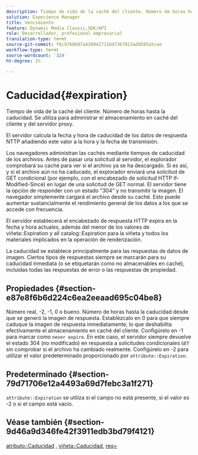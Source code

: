 ```yaml
---
description: Tiempo de vida de la caché del cliente. Número de horas hasta la caducidad. Se utiliza para administrar el almacenamiento en caché del cliente y del servidor proxy.
solution: Experience Manager
title: Vencimiento
feature: Dynamic Media Classic,SDK/API
role: Desarrollador, profesional empresarial
translation-type: tm+mt
source-git-commit: f6c97606d7a4209427316d7367013ad9585a5cae
workflow-type: tm+mt
source-wordcount: '324'
ht-degree: 1%

---
```



# Caducidad{#expiration}

Tiempo de vida de la caché del cliente. Número de horas hasta la caducidad. Se utiliza para administrar el almacenamiento en caché del cliente y del servidor proxy.

El servidor calcula la fecha y hora de caducidad de los datos de respuesta NTTP añadiendo este valor a la hora y la fecha de transmisión.

Los navegadores administran las cachés mediante tiempos de caducidad de los archivos. Antes de pasar una solicitud al servidor, el explorador comprobará su caché para ver si el archivo ya se ha descargado. Si es así, y si el archivo aún no ha caducado, el explorador enviará una solicitud de GET condicional (por ejemplo, con el encabezado de solicitud HTTP If-Modified-Since) en lugar de una solicitud de GET normal. El servidor tiene la opción de responder con un estado &quot;304&quot; y no transmitir la imagen. El navegador simplemente cargará el archivo desde su caché. Esto puede aumentar sustancialmente el rendimiento general de los datos a los que se accede con frecuencia.

El servidor establecerá el encabezado de respuesta HTTP expira en la fecha y hora actuales, además del menor de los valores de viñeta::Expiration y all catalog::Expiration para la viñeta y todos los materiales implicados en la operación de renderización.

La caducidad se establece principalmente para las respuestas de datos de imagen. Ciertos tipos de respuestas siempre se marcarán para su caducidad inmediata (o se etiquetarán como no almacenables en caché), incluidas todas las respuestas de error o las respuestas de propiedad.

## Propiedades {#section-e87e8f6b6d224c6ea2eeaad695c04be8}

Número real, -2, -1, 0 o bueno. Número de horas hasta la caducidad desde que se generó la imagen de respuesta. Establézcalo en 0 para que siempre caduque la imagen de respuesta inmediatamente, lo que deshabilita efectivamente el almacenamiento en caché del cliente. Configúrelo en -1 para marcar como `never expire`. En este caso, el servidor siempre devuelve el estado 304 (no modificado) en respuesta a solicitudes condicionales `GET` sin comprobar si el archivo ha cambiado realmente. Configúrelo en -2 para utilizar el valor predeterminado proporcionado por `attribute::Expiration`.

## Predeterminado {#section-79d71706e12a4493a69d7febc3a1f271}

`attribute::Expiration` se utiliza si el campo no está presente, si el valor es -2 o si el campo está vacío.

## Véase también {#section-9d46a9d346fe42f3911edb3bd79f4121}

[atributo::Caducidad](../../../../../ir-api/material-cat/image-rendering-api-ref/c-ir-material-catalog/c-ir-attributes-reference/r-ir-expiration.md#reference-0f68ad8199c64bd4bc8d27dd78b7d996) ,  [viñeta::Caducidad](../../../../../ir-api/material-cat/image-rendering-api-ref/c-ir-material-catalog/c-ir-vignette-map-reference/r-ir-expiration-vignette.md#reference-df80829da93e4c0ab3f97a1792d9c74c),  [req=](../../../../../ir-api/http-protocol/image-rendering-api-ref/c-ir-http-protocol-ref/c-ir-http-protocol-command-reference/r-ir-req.md#reference-792b1a663fb64261bd2de2a209b847fb)
